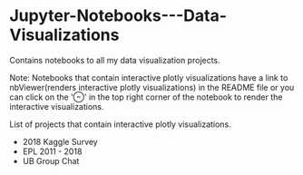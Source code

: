 # Jupyter-Notebooks---Data-Visualizations
Contains notebooks to all my data visualization projects. 

Note: Notebooks that contain interactive plotly visualizations have a link to nbViewer(renders interactive plotly visualizations) in the README file or you can click on the '⊖' in the top right corner of the notebook to render the interactive visualizations.

List of projects that contain interactive plotly visualizations.
- 2018 Kaggle Survey
- EPL 2011 - 2018
- UB Group Chat
